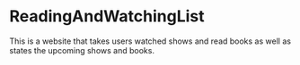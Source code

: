 # ReadingAndWatchingList
This is a website that takes users watched shows and read books as well as states the upcoming shows and books.

